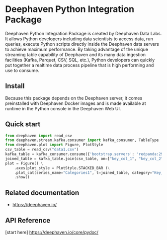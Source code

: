 
# Deephaven Python Integration Package

Deephaven Python Integration Package is created by Deephaven Data Labs. It allows Python developers including data
scientists to access data, run queries, execute Python scripts directly inside the Deephaven data servers to achieve
maximum performance. By taking advantage of the unique streaming table capability of Deephaven and its many data ingestion
facilities (Kafka, Parquet, CSV, SQL, etc.), Python developers can quickly put together a realtime data process pipeline
that is high performing and use to consume.

## Install
Because this package depends on the Deephaven server, it comes preinstalled with Deephaven Docker images and is made 
available at runtime in the Python console in the Deephaven Web UI.

## Quick start
``` python
from deephaven import read_csv
from deephaven.stream.kafka.consumer import kafka_consumer, TableType
from deephaven.plot import Figure, PlotStyle
csv_table = read_csv("data1.csv")
kafka_table = kafka_consumer.consume({'bootstrap.servers': 'redpanda:29092'}, topic='realtime_feed', table_type=TableType.Append)
joined_table = kafka_table.join(csv_table, on=["key_col_1", "key_col_2"], joins=["data_col1"])
plot = Figure() \
    .axes(plot_style = PlotStyle.STACKED_BAR )\
    .plot_cat(series_name="Categories1", t=joined_table, category="Key_col_1", y = "data_col1") \
    .show()
```

## Related documentation
* https://deephaven.io/

## API Reference
[start here] https://deephaven.io/core/pydoc/
